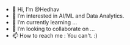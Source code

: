 - 👋 Hi, I’m @Hedhav
- 👀 I’m interested in AI/ML and Data Analytics.
- 🌱 I’m currently learning ...
- 💞️ I’m looking to collaborate on ...
- 📫 How to reach me : You can't.   :)

<!---
Hedhav/Hedhav is a ✨ special ✨ repository because its `README.md` (this file) appears on your GitHub profile.
You can click the Preview link to take a look at your changes.
--->
